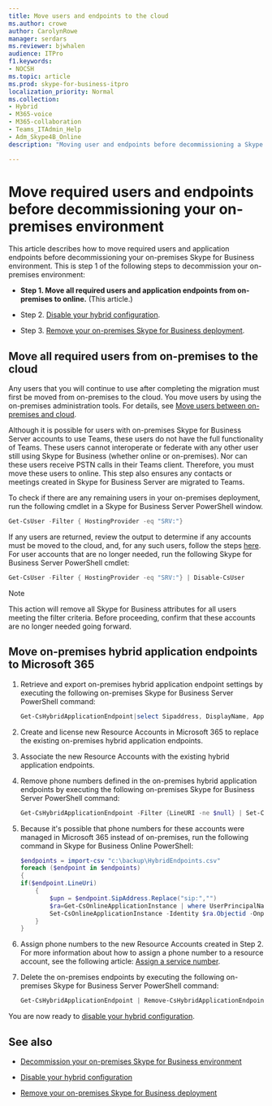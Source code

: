 ```yaml
---
title: Move users and endpoints to the cloud
ms.author: crowe
author: CarolynRowe
manager: serdars
ms.reviewer: bjwhalen
audience: ITPro
f1.keywords:
- NOCSH
ms.topic: article
ms.prod: skype-for-business-itpro
localization_priority: Normal
ms.collection: 
- Hybrid 
- M365-voice
- M365-collaboration
- Teams_ITAdmin_Help
- Adm_Skype4B_Online
description: "Moving user and endpoints before decommissioning a Skype for Business on-premises environment."

---
```


# Move required users and endpoints before decommissioning your on-premises environment

This article describes how to move required users and application endpoints before decommissioning your on-premises Skype for Business environment. This is step 1 of the following steps to decommission your on-premises environment:

- **Step 1. Move all required users and application endpoints from on-premises to online.** (This article.)

- Step 2. [Disable your hybrid configuration](cloud-consolidation-disabling-hybrid.md).

- Step 3. [Remove your on-premises Skype for Business deployment](decommission-remove-on-prem.md).


## Move all required users from on-premises to the cloud

Any users that you will continue to use after completing the migration must first be moved from on-premises to the cloud. You move users by using the on-premises administration tools. For details, see
[Move users between on-premises and cloud](move-users-between-on-premises-and-cloud.md).

Although it is possible for users with on-premises Skype for Business Server accounts to use Teams, these users do not have the full functionality of Teams. These users cannot interoperate or federate with any other user still using Skype for Business (whether online or on-premises). Nor can these users receive PSTN calls in their Teams client. Therefore, you must move these users to online. This step also ensures any contacts or meetings created in Skype for Business Server are migrated to Teams.

To check if there are any remaining users in your on-premises deployment, run the following cmdlet in a Skype for Business Server PowerShell window.

```PowerShell
Get-CsUser -Filter { HostingProvider -eq "SRV:"}
```

If any users are returned, review the output to determine if any accounts must be moved to the cloud, and, for any such users, follow the steps [here](move-users-between-on-premises-and-cloud.md). For user accounts that are no longer needed, run the following Skype for Business Server PowerShell cmdlet:

```PowerShell
Get-CsUser -Filter { HostingProvider -eq "SRV:"} | Disable-CsUser
```

> [!NOTE]
> This action will remove all Skype for Business attributes for all users meeting the filter criteria. Before proceeding, confirm that these accounts are no longer needed going forward.

## Move on-premises hybrid application endpoints to Microsoft 365

1. Retrieve and export on-premises hybrid application endpoint settings by executing the following on-premises Skype for Business Server PowerShell command:

   ```PowerShell
   Get-CsHybridApplicationEndpoint|select Sipaddress, DisplayName, ApplicationID, LineUri |Export-Csv -Path "c:\backup\HybridEndpoints.csv"
   ```
2. Create and license new Resource Accounts in Microsoft 365 to replace the existing on-premises hybrid application endpoints.

3. Associate the new Resource Accounts with the existing hybrid application endpoints.

4. Remove phone numbers defined in the on-premises hybrid application endpoints by executing the following on-premises Skype for Business Server PowerShell command:

   ```PowerShell
   Get-CsHybridApplicationEndpoint -Filter {LineURI -ne $null} | Set-CsHybridApplicationEndpoint -LineURI ""
   ```
5. Because it's possible that phone numbers for these accounts were managed in Microsoft 365 instead of on-premises, run the following command in Skype for Business Online PowerShell:

   ```PowerShell
   $endpoints = import-csv "c:\backup\HybridEndpoints.csv"
   foreach ($endpoint in $endpoints)
   {
   if($endpoint.LineUri)
       {
           $upn = $endpoint.SipAddress.Replace("sip:","")
           $ra=Get-CsOnlineApplicationInstance | where UserPrincipalName -eq $upn 
           Set-CsOnlineApplicationInstance -Identity $ra.Objectid -OnpremPhoneNumber ""
       }
   }
   ```

6. Assign phone numbers to the new Resource Accounts created in Step 2. For more information about how to assign a phone number to a resource account, see the following article: [Assign a service number](https://docs.microsoft.com/microsoftteams/manage-resource-accounts#assign-a-service-number).

7. Delete the on-premises endpoints by executing the following on-premises Skype for Business Server PowerShell command:

   ```PowerShell
   Get-CsHybridApplicationEndpoint | Remove-CsHybridApplicationEndpoint
   ```
You are now ready to [disable your hybrid configuration](cloud-consolidation-disabling-hybrid.md).

## See also

- [Decommission your on-premises Skype for Business environment](decommission-on-prem-overview.md)

- [Disable your hybrid configuration](cloud-consolidation-disabling-hybrid.md)

- [Remove your on-premises Skype for Business deployment](decommission-remove-on-prem.md)




